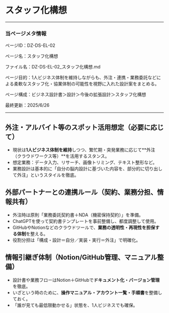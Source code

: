 # スタッフ化構想

---

### 当ページメタ情報

ページID：DZ-DS-EL-02

ページ名：スタッフ化構想

ファイル名：DZ-DS-EL-02_スタッフ化構想.md

ページ目的：1人ビジネス体制を維持しながらも、外注・連携・業務委託などによる柔軟なスタッフ化・協業体制の可能性を視野に入れた設計案をまとめる。

ページ構成：ビジネス設計書＞設計＞今後の拡張設計＞スタッフ化構想

最終更新：2025/6/26

---

## 外注・アルバイト等のスポット活用想定（必要に応じて）

- 現状は**1人ビジネス体制を維持**しつつ、繁忙期・突発業務に応じて**外注（クラウドワークス等）**を活用するスタンス。
- 想定業務：データ入力、リサーチ、画像トリミング、テキスト整形など。
- 業務設計は基本的に「自分の脳内設計に基づいた内容を、部分的に切り出して外注」というスタイルを徹底。

## 外部パートナーとの連携ルール（契約、業務分担、情報共有）

- 外注時は原則「業務委託契約書＋NDA（機密保持契約）」を準備。
- ChatGPTを使って契約書テンプレートを事前整備し、都度調整して使用。
- GitHubやNotionなどのクラウドツールで、**業務の透明性・再現性を担保する体制**を整える。
- 役割分担は「構成・設計＝自分／実装・実行＝外注」で明確化。

## 情報引継ぎ体制（Notion/GitHub管理、マニュアル整備）

- 設計書や業務フローはNotion＋GitHubで**ドキュメント化・バージョン管理**を徹底。
- いざという時のために、**操作マニュアル・アカウント一覧・手順書**を整備しておく。
- 「誰が見ても最低限動かせる」状態を、1人ビジネスでも確保。